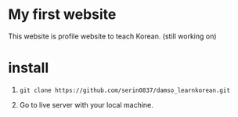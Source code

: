 # My first website

This website is profile website to teach Korean.
(still working on)

# install

1. `git clone https://github.com/serin0837/damso_learnkorean.git`

2. Go to live server with your local machine.
